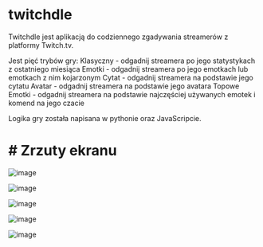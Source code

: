 # twitchdle
Twitchdle jest aplikacją do codziennego zgadywania streamerów z platformy Twitch.tv.

Jest pięć trybów gry:
Klasyczny - odgadnij streamera po jego statystykach z ostatniego miesiąca
Emotki - odgadnij streamera po jego emotkach lub emotkach z nim kojarzonym
Cytat - odgadnij streamera na podstawie jego cytatu
Avatar - odgadnij streamera na podstawie jego avatara 
Topowe Emotki - odgadnij streamera na podstawie najczęściej używanych emotek i komend na jego czacie

Logika gry została napisana w pythonie oraz JavaScripcie.

# # Zrzuty ekranu

![image](https://github.com/user-attachments/assets/98130580-28f8-402a-be6e-a9368f2dd3d3)

![image](https://github.com/user-attachments/assets/fd8c4d62-ddb0-4f76-8449-c82c6e4688aa)

![image](https://github.com/user-attachments/assets/f9ebed0c-7f01-4926-84fa-00a3b61e17d5)

![image](https://github.com/user-attachments/assets/2dd7e552-aea8-4578-a600-d1799d91357a)

![image](https://github.com/user-attachments/assets/01d84630-679c-4ef4-b36b-22ddcff9a02c)


